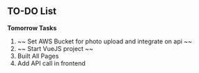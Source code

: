 ## TO-DO List

**Tomorrow Tasks**
1. ~~ Set AWS Bucket for photo upload and integrate on api ~~
2. ~~ Start VueJS project ~~
3. Built All Pages
4. Add API call in frontend
